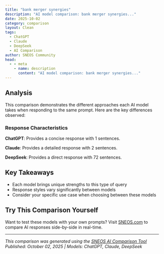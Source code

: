 ```yaml
---
title: "bank merger synergies"
description: "AI model comparison: bank merger synergies..."
date: 2025-10-02
category: comparison
layout: Clean
tags:
  - ChatGPT
  - Claude
  - DeepSeek
  - AI Comparison
author: SNEOS Community
head:
  - - meta
    - name: description
      content: "AI model comparison: bank merger synergies..."
---
```


<ChatComparison
  title="bank merger synergies"
  prompt="bank merger synergies"
  :responses='{"ChatGPT": "Bank merger synergies refer to the potential benefits and efficiencies that can be realized when two banks combine operations. These synergies can be categorized into several types:\n\n1. **Cost Synergies:**\n - **Operational Efficiency:** Merging banks can streamline operations by consolidating overlapping departments, reducing administrative costs, and eliminating redundancies. For example, back-office functions like human resources, IT, and compliance can be consolidated.\n - **Economies of Scale:** A larger combined institution may benefit from lower per-unit costs due to increased scale in purchasing and operations, leading to reduced costs for services and supplies.\n - **Branch Rationalization:** Closing duplicate branches or ATMs in overlapping geographies can reduce physical overhead and operational expenses.\n\n2. **Revenue Synergies:**\n - **Cross-Selling Opportunities:** The combined customer base allows for cross-selling additional products and services, such as insurance, investment products, and wealth management services.\n - **Expanded Market Reach:** A merger can provide access to new customer segments, geographic markets, or product lines that either bank could not efficiently serve on its own.\n - **Enhanced Product Offerings:** Merging banks may be able to offer more diverse financial products and services, enhancing customer value and attracting new clients.\n\n3. **Financial Synergies:**\n - **Stronger Balance Sheet:** A merger can result in a more robust balance sheet, providing improved credit ratings and access to capital markets at a lower cost.\n - **Improved Risk Management:** A larger institution may have better diversification of assets and income, which can lead to a more stable income stream and better risk management practices.\n\n4. **Technology Synergies:**\n - **Consolidation of IT Systems:** Merging banks can invest in newer, more efficient technology platforms, leading to cost savings and improved customer service.\n - **Innovation and R&D:** A larger merged entity may have more resources to invest in research and development of new financial technologies, improving competitiveness.\n\n5. **Tax Synergies:**\n - If one bank has significant tax-loss carryforwards, those may be utilized by the combined entity to offset future taxable income, providing tax benefits.\n\n6. **Strategic Synergies:**\n - **Strengthening Competitive Position:** By merging, two banks can enhance their market position and competitiveness against larger institutions or fintech competitors.\n - **Market Differentiation:** The combined entity might be able to differentiate itself through enhanced service offerings or brand strength.\n\nRealizing these synergies can be challenging and requires careful integration planning, cultural alignment, and execution post-merger. It&#x27;s important to note that not all mergers successfully achieve their anticipated synergies, and failure to do so can lead to disappointment for shareholders and stakeholders.", "Claude": "# Bank Merger Synergies\n\nBank mergers are often justified by potential synergies that can create value for shareholders and stakeholders. Here are the main types:\n\n## **Cost Synergies**\n\n### Branch Network Optimization\n- **Branch consolidation**: Eliminating overlapping branches in same markets\n- **Real estate savings**: Reducing lease/ownership costs\n- **Operational efficiency**: Streamlining branch operations\n\n### Technology Integration\n- **System consolidation**: Merging IT platforms and databases\n- **Digital transformation**: Leveraging best-in-class technology\n- **Automation**: Reducing manual processes\n\n### Staff Rationalization\n- **Elimination of duplicate roles**: Particularly in corporate functions\n- **Management consolidation**: Reducing executive layers\n- **Administrative efficiency**: Combining back-office operations\n\n## **Revenue Synergies**\n\n### Cross-Selling Opportunities\n- **Product bundling**: Offering combined bank\u0027s full product suite\n- **Customer wallet expansion**: Increasing share of customer banking relationships\n- **Geographic expansion**: Accessing new markets through acquired branches\n\n### Enhanced Capabilities\n- **Investment banking**: Combining commercial and investment banking expertise\n- **Wealth management**: Cross-referrals between retail and private banking\n- **Corporate banking**: Larger lending capacity for bigger deals\n\n## **Scale Benefits**\n\n### Funding Advantages\n- **Lower cost of funds**: Better credit ratings and wholesale funding terms\n- **Deposit base expansion**: More stable, diversified funding sources\n- **Capital efficiency**: Better regulatory capital ratios\n\n### Market Power\n- **Pricing power**: Reduced competition in certain markets\n- **Negotiating leverage**: Better terms with vendors and counterparties\n- **Regulatory advantages**: Too-big-to-fail considerations\n\n## **Common Challenges**\n\n### Integration Risks\n- **Cultural clashes**: Different corporate cultures and practices\n- **Customer attrition**: Loss of customers during transition\n- **System integration**: Complex and costly IT integration\n- **Regulatory delays**: Extended approval processes\n\n### Execution Difficulties\n- **Overestimated synergies**: Benefits often lower than projected\n- **Integration costs**: Higher than anticipated transition expenses\n- **Timeline delays**: Longer implementation than planned\n- **Management distraction**: Focus diverted from daily operations\n\n## **Success Factors**\n\n### Strategic Alignment\n- **Clear value proposition**: Well-defined synergy targets\n- **Compatible business models**: Similar risk profiles and strategies\n- **Geographic/product complementarity**: Minimal overlap or strategic overlap\n\n### Execution Excellence\n- **Strong integration planning**: Detailed, timeline-driven approach\n- **Communication strategy**: Clear messaging to all stakeholders\n- **Talent retention**: Keeping key personnel during transition\n- **Customer focus**: Maintaining service levels throughout integration\n\n## **Regulatory Considerations**\n\n### Antitrust Review\n- **Market concentration**: Impact on local banking markets\n- **Consumer choice**: Maintaining competitive options\n- **Community impact**: Effects on local lending and services\n\n### Financial Stability\n- **Systemic risk**: Creating institutions \u0022too big to fail\u0022\n- **Capital adequacy**: Meeting enhanced regulatory requirements\n- **Risk management**: Demonstrating effective risk controls\n\nBank merger synergies can create significant value when properly executed, but success depends heavily on thorough planning, realistic expectations, and flawless execution of the integration process.", "DeepSeek": "Of course. This is a core concept in finance and strategy. Let\u0027s break down bank merger synergies in detail.\n\n### Executive Summary\n\n**Bank merger synergies** are the financial and operational benefits that are expected to result from the combination of two banks, where the performance of the merged entity is greater than the sum of the two separate banks. In simple terms, it\u0027s the \u00222 \u002B 2 = 5\u0022 effect. The pursuit of these synergies is the primary financial justification for most bank mergers.\n\nSynergies are broadly categorized into two main types: **Cost Synergies** and **Revenue Synergies.**\n\n---\n\n### 1. Cost Synergies (The Easier to Quantify and Achieve)\n\nThese are savings achieved by eliminating redundant costs. They are often the most immediate and reliably quantified source of value in a bank merger.\n\n**Key Sources of Cost Synergies:**\n\n* **Branch Network Optimization:** This is often the biggest source of savings. If both banks have branches in the same geographic area, the merged entity can:\n * **Close overlapping branches:** This saves on real estate costs, utilities, and staffing.\n * **Consolidate back-office operations:** Combine processing centers for checks, loans, and deposits.\n* **Headcount Reduction (Eliminating Duplication):**\n * Redundant roles in corporate functions like Finance, HR, Marketing, and IT are often eliminated.\n * Management layers are streamlined.\n* **Technology and Systems Consolidation:**\n * Migrating all customers onto a single core banking system.\n * Consolidating data centers and vendor contracts (e.g., for software licenses).\n * This is complex and costly upfront but yields significant long-term savings.\n* **Marketing and Branding Efficiencies:**\n * Operating under one brand reduces advertising and promotional expenses.\n* **Corporate Overhead:**\n * Consolidating headquarters, reducing board and governance costs, and leveraging scale in procurement.\n\n**Example:** If Bank A and Bank B merge and they have 10 branches within a mile of each other, they might close 5. This saves 5 sets of rent, utilities, and teller salaries, while (hopefully) retaining most of the customers.\n\n---\n\n### 2. Revenue Synergies (The Harder to Achieve, but Higher Upside)\n\nThese are opportunities to generate more revenue than the two banks could independently. They are often more strategic and take longer to materialize.\n\n**Key Sources of Revenue Synergies:**\n\n* **Cross-Selling Products:** This is the most common revenue synergy.\n * A bank strong in retail banking can sell its checking accounts and credit cards to the commercial clients of the other bank.\n * A bank with a wealthy private client base can sell more investment and wealth management products from the merged partner.\n* **Expanded Geographic Footprint:**\n * A bank limited to one region can instantly gain access to new, attractive markets without building branches from scratch.\n* **Product and Capability Enhancement:**\n * One bank might have a superior mortgage or small business lending platform that can now be offered to the other bank\u0027s larger customer base.\n * A smaller bank might lack the capital to offer certain services (e.g., investment banking, international trade finance) that the larger partner can provide.\n* **Enhanced Lending Capacity:**\n * The combined bank has a larger capital base, allowing it to underwrite larger loans to bigger clients that neither bank could serve alone.\n* **Pricing Power:**\n * In a concentrated market, the merged bank may have less competition, allowing it to offer slightly less favorable deposit rates or charge higher fees. *(This is often scrutinized by regulators.)*\n\n**Example:** A regional bank with a strong commercial lending business merges with a bank that has a top-tier wealth management arm. The commercial bankers can now introduce their high-net-worth business owners to the wealth management team, generating new fee-based revenue.\n\n---\n\n### The Synergy Math: How It\u0027s Justified\n\nWhen a merger is announced, the acquiring bank will present a detailed synergy forecast to justify the premium paid for the target bank.\n\n**Typical Calculation:**\n\n1. **One-Time Costs to Achieve Synergies:** These are the upfront expenses required to capture the synergies. They include:\n * Severance payments for laid-off employees.\n * Costs of closing branches (lease breakage fees).\n * Technology integration costs.\n * Consultant and legal fees.\n2. **Annual Run-Rate Synergies:** The total amount of ongoing annual savings or revenue increases once the integration is complete.\n * **Cost Synergies:** e.g., \u0022We expect $300 million in annual cost savings by year three.\u0022\n * **Revenue Synergies:** e.g., \u0022We expect $150 million in additional annual revenue from cross-selling.\u0022\n\nThe deal is considered financially sound if the **Net Present Value (NPV)** of the future synergy benefits significantly exceeds the one-time costs and the acquisition premium paid.\n\n---\n\n### Challenges and Risks in Realizing Synergies\n\nAchieving projected synergies is notoriously difficult. Key risks include:\n\n* **Integration Failure:** Clashing cultures, incompatible technology systems, and poor management can derail the entire process.\n* **Customer Attrition:** When branches close or systems change, a significant number of customers may leave, eroding the projected revenue base.\n* **Regulatory Hurdles:** Regulators may require divestitures of branches in overlapping markets, reducing the potential cost savings.\n* **Underestimating Costs:** Integration costs often end up being higher than initially projected.\n* **Time Delays:** Synergies that take longer to achieve are worth less in today\u0027s money (due to the time value of money).\n* **Cultural Clash:** The \u0022people problem\u0022 is often the biggest hurdle. Merging two distinct corporate cultures can lead to morale issues, talent flight, and reduced productivity.\n\n### Real-World Example: The BB\u0026T / SunTrust Merger to Form Truist\n\nThis 2019 merger is a classic case where synergies were the central justification.\n\n* **Announced Synergies:** The banks projected **$1.6 billion** in annual cost synergies, representing ~10% of the combined cost base.\n* **Sources:** Branch overlaps (they closed hundreds of branches), consolidating technology systems, and streamlining corporate functions.\n* **Revenue Synergies:** They also highlighted opportunities for cross-selling, particularly by offering SunTrust\u0027s stronger digital and wealth management capabilities to BB\u0026T\u0027s extensive client base.\n\n### Conclusion\n\nBank merger synergies are the engine that drives M\u0026A activity in the financial sector. While **cost synergies** are more tangible and frequently realized, the long-term success of a merger often hinges on the harder-to-achieve **revenue synergies**. The ultimate challenge for management is not just in calculating these synergies on a spreadsheet, but in successfully executing a complex integration to actually capture them."}' 
  published-date="13:51"
/>

## Analysis

This comparison demonstrates the different approaches each AI model takes when responding to the same prompt. Here are the key differences observed:

### Response Characteristics

**ChatGPT**: Provides a concise response with 1 sentences. 

**Claude**: Provides a detailed response with 2 sentences. 

**DeepSeek**: Provides a direct response with 72 sentences. 

## Key Takeaways

- Each model brings unique strengths to this type of query
- Response styles vary significantly between models
- Consider your specific use case when choosing between these models

## Try This Comparison Yourself

Want to test these models with your own prompts? Visit [SNEOS.com](https://sneos.com) to compare AI responses side-by-side in real-time.

---

*This comparison was generated using the [SNEOS AI Comparison Tool](https://sneos.com)*
*Published: October 02, 2025 | Models: ChatGPT, Claude, DeepSeek*
